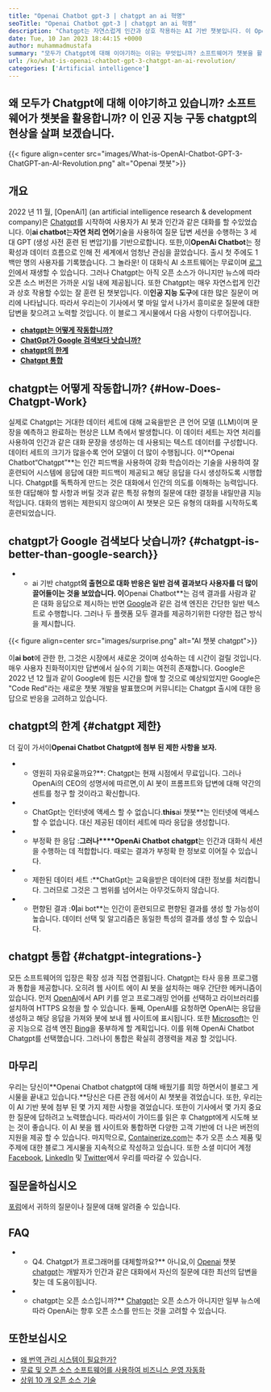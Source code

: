 ```yaml
---
title: "Openai Chatbot gpt-3 | chatgpt an ai 혁명" 
seoTitle: "Openai Chatbot gpt-3 | chatgpt an ai 혁명" 
description: "Chatgpt는 자연스럽게 인간과 상호 작용하는 AI 기반 챗봇입니다. 이 OpenAi 챗봇은 GPT-3이라는 언어 처리 AI 모델을 기반으로합니다." 
date: Tue, 10 Jan 2023 18:44:15 +0000
author: muhammadmustafa
summary: "모두가 Chatgpt에 대해 이야기하는 이유는 무엇입니까? 소프트웨어가 챗봇을 활용합니까? 이 인공 지능 구동 chatgpt의 현상을 탐구합시다." 
url: /ko/what-is-openai-chatbot-gpt-3-chatgpt-an-ai-revolution/
categories: ['Artificial intelligence']
---
```


## 왜 모두가 Chatgpt에 대해 이야기하고 있습니까? 소프트웨어가 챗봇을 활용합니까? 이 인공 지능 구동 chatgpt의 현상을 살펴 보겠습니다.

{{< figure align=center src="images/What-is-OpenAI-Chatbot-GPT-3-ChatGPT-an-AI-Revolution.png" alt="Openai 챗봇">}}


## 개요

2022 년 11 월, [OpenAi1] (an artificial intelligence research & development company)은 [Chatgpt][2]를 시작하여 사용자가 AI 봇과 인간과 같은 대화를 할 수있었습니다. 이**ai chatbot**는**자연 처리 언어**기술을 사용하여 질문 답변 세션을 수행하는 3 세대 GPT (생성 사전 훈련 된 변압기)를 기반으로합니다. 또한,이**OpenAi Chatbot**는 정확성과 데이터 흐름으로 인해 전 세계에서 엄청난 관심을 끌었습니다. 출시 첫 주에도 1 백만 명의 사용자를 기록했습니다. 그 놀라운!
이 대화식 AI 소프트웨어는 무료이며 [로그인][3]에서 재생할 수 있습니다. 그러나 Chatgpt는 아직 오픈 소스가 아니지만 뉴스에 따라 오픈 소스 버전은 가까운 시일 내에 제공됩니다. 또한 Chatgpt는 매우 자연스럽게 인간과 상호 작용할 수있는 잘 훈련 된 챗봇입니다. 이**인공 지능 도구**에 대한 많은 질문이 머리에 나타납니다. 따라서 우리는이 기사에서 몇 마일 앞서 나가서 흥미로운 질문에 대한 답변을 찾으려고 노력할 것입니다.
이 블로그 게시물에서 다음 사항이 다루어집니다.
* **[chatgpt는 어떻게 작동합니까?][4]**
* **[ChatGpt가 Google 검색보다 낫습니까?][5]**
* **[chatgpt의 한계][6]**
* **[Chatgpt 통합][7]**

## chatgpt는 어떻게 작동합니까?   {#How-Does-Chatgpt-Work}
실제로 Chatgpt는 거대한 데이터 세트에 대해 교육을받은 큰 언어 모델 (LLM)이며 문장을 예측하고 완료하는 현상은 LLM 측에서 발생합니다. 이 데이터 세트는 자연 처리를 사용하여 인간과 같은 대화 문장을 생성하는 데 사용되는 텍스트 데이터를 구성합니다. 데이터 세트의 크기가 많을수록 언어 모델이 더 많이 수행됩니다.
이**Openai Chatbot“Chatgpt”**는 인간 피드백을 사용하여 강화 학습이라는 기술을 사용하여 잘 훈련되어 시스템에 응답에 대한 피드백이 제공되고 해당 응답을 다시 생성하도록 시행합니다. Chatgpt를 독특하게 만드는 것은 대화에서 인간의 의도를 이해하는 능력입니다. 또한 대답해야 할 사항과 버릴 것과 같은 특정 유형의 질문에 대한 결정을 내릴만큼 지능적입니다. 대화의 범위는 제한되지 않으며이 AI 챗봇은 모든 유형의 대화를 시작하도록 훈련되었습니다.

## chatgpt가 Google 검색보다 낫습니까?   {#chatgpt-is-better-than-google-search}}
* * ai 기반 chatgpt**의 출현으로 대화 반응은 일반 검색 결과보다 사용자를 더 많이 끌어들이는 것을 보았습니다. 이**Openai Chatbot**는 검색 결과를 사람과 같은 대화 응답으로 제시하는 반면 [Google][8]과 같은 검색 엔진은 간단한 일반 텍스트로 수행합니다. 그러나 두 플랫폼 모두 결과를 제공하기위한 다양한 접근 방식을 제시합니다.

{{< figure align=center src="images/surprise.png" alt="AI 챗봇 chatgpt">}}

이**ai bot**에 관한 한, 그것은 시장에서 새로운 것이며 성숙하는 데 시간이 걸릴 것입니다. 매우 사용자 친화적이지만 답변에서 실수의 기회는 여전히 존재합니다. Google은 2022 년 12 월과 같이 Google에 힘든 시간을 할애 할 것으로 예상되었지만 Google은 "Code Red"라는 새로운 챗봇 개발을 발표했으며 커뮤니티는 Chatgpt 출시에 대한 응답으로 반응을 고려하고 있습니다.

## chatgpt의 한계   {#chatgpt 제한}
더 깊이 가서이**Openai Chatbot Chatgpt에 첨부 된 제한 사항을 보자.**
* * 영원히 자유로울까요?**: Chatgpt는 현재 시점에서 무료입니다. 그러나 OpenAi의 CEO의 성명서에 따르면,이 AI 봇이 프롬프트와 답변에 대해 약간의 센트를 청구 할 것이라고 확신합니다.
* * ChatGpt는 인터넷에 액세스 할 수 없습니다.**this**ai 챗봇**는 인터넷에 액세스 할 수 없습니다. 대신 제공된 데이터 세트에 따라 응답을 생성합니다.
* * 부정확 한 응답 :**그러나****OpenAi Chatbot chatgpt**는 인간과 대화식 세션을 수행하는 데 적합합니다. 때로는 결과가 부정확 한 정보로 이어질 수 있습니다.
* * 제한된 데이터 세트 :**ChatGpt는 교육을받은 데이터에 대한 정보를 처리합니다. 그러므로 그것은 그 범위를 넘어서는 아무것도하지 않습니다.
* * 편향된 결과 :**이**ai bot**는 인간이 훈련되므로 편향된 결과를 생성 할 가능성이 높습니다. 데이터 선택 및 알고리즘은 동일한 특성의 결과를 생성 할 수 있습니다.

## chatgpt 통합   {#chatgpt-integrations-}
모든 소프트웨어의 입장은 확장 성과 직접 연결됩니다. Chatgpt는 타사 응용 프로그램과 통합을 제공합니다. 오히려 웹 사이트 에이 AI 봇을 설치하는 매우 간단한 메커니즘이 있습니다. 먼저 [OpenAI][1]에서 API 키를 얻고 프로그래밍 언어를 선택하고 라이브러리를 설치하여 HTTPS 요청을 할 수 있습니다. 둘째, OpenAI를 요청하면 OpenAI는 응답을 생성하고 해당 응답을 가져와 봇에 보내 웹 사이트에 표시됩니다.
또한 [Microsoft][9]는 인공 지능으로 검색 엔진 [Bing][10]을 풍부하게 할 계획입니다. 이를 위해 OpenAi Chatbot Chatgpt를 선택했습니다. 그러나이 통합은 확실히 경쟁력을 제공 할 것입니다.

## 마무리
우리는 당신이**Openai Chatbot chatgpt에 대해 배웠기를 희망 하면서이 블로그 게시물을 끝내고 있습니다.**당신은 다른 관점 에서이 AI 챗봇을 겪었습니다. 또한, 우리는이 AI 기반 봇에 첨부 된 몇 가지 제한 사항을 겪었습니다. 또한이 기사에서 몇 가지 중요한 질문에 답하려고 노력했습니다. 따라서이 가이드를 읽은 후 Chatgpt에게 시도해 보는 것이 좋습니다. 이 AI 봇을 웹 사이트와 통합하면 다양한 고객 기반에 더 나은 버전의 지원을 제공 할 수 있습니다.
마지막으로, [Containerize.com][11]는 추가 오픈 소스 제품 및 주제에 대한 블로그 게시물을 지속적으로 작성하고 있습니다. 또한 소셜 미디어 계정 [Facebook][12], [LinkedIn][13] 및 [Twitter][14]에서 우리를 따라갈 수 있습니다.

## 질문을하십시오
[포럼][15]에서 귀하의 질문이나 질문에 대해 알려줄 수 있습니다.

## FAQ
* * Q4. Chatgpt가 프로그래머를 대체할까요?**
아니요,이 [Openai][1] 챗봇 [chatgpt][2]는 개발자가 인간과 같은 대화에서 자신의 질문에 대한 최선의 답변을 찾는 데 도움이됩니다.
* * chatgpt는 오픈 소스입니까?**
[Chatgpt][2]는 오픈 소스가 아니지만 일부 뉴스에 따라 OpenAi는 향후 오픈 소스를 만드는 것을 고려할 수 있습니다.

## 또한보십시오
  * [왜 번역 관리 시스템이 필요한가?][16]
  * [무료 및 오픈 소스 소프트웨어를 사용하여 비즈니스 운영 자동화][17]
  * [상위 10 개 오픈 소스 기술][18]

  
[1]: https://openai.com/
[2]: https://chat.openai.com/chat
[3]: https://chat.openai.com/
[4]: #How-does-ChatGPT-work
[5]: #ChatGPT-is-better-than-Google-Search
[6]: #Limitations-of-ChatGPT
[7]: #ChatGPT-integrations-
[8]: https://www.google.com/
[9]: https://www.microsoft.com/en-pk
[10]: https://www.bing.com/
[11]: https://www.containerize.com/
[12]: https://web.facebook.com/containerize
[13]: https://www.linkedin.com/company/containerize/
[14]: https://twitter.com/containerize_co
[15]: https://forum.containerize.com/
[16]: https://blog.containerize.com/software-development/why-do-you-need-a-translation-management-system/
[17]: https://blog.containerize.com/blogging/automate-business-operations-using-open-source-software/
[18]: https://blog.containerize.com/backup-and-sync-software/top-10-open-source-trending-technologies-of-2022/

